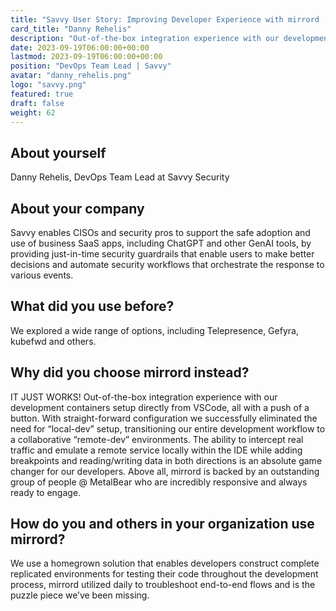 ```yaml
---
title: "Savvy User Story: Improving Developer Experience with mirrord | MetalBear"
card_title: "Danny Rehelis"
description: "Out-of-the-box integration experience with our development containers setup directly from VSCode, all with a push of a button. Read Savvy's use case."
date: 2023-09-19T06:00:00+00:00
lastmod: 2023-09-19T06:00:00+00:00
position: "DevOps Team Lead | Savvy"
avatar: "danny_rehelis.png"
logo: "savvy.png"
featured: true
draft: false
weight: 62
---
```


## About yourself

Danny Rehelis, DevOps Team Lead at Savvy Security

## About your company

Savvy enables CISOs and security pros to support the safe adoption and use of business SaaS apps, including ChatGPT and other GenAI tools, by providing just-in-time security guardrails that enable users to make better decisions and automate security workflows that orchestrate the response to various events.


## What did you use before?

We explored a wide range of options, including Telepresence, Gefyra, kubefwd and others.

## Why did you choose mirrord instead?

IT JUST WORKS! Out-of-the-box integration experience with our development containers setup directly from VSCode, all with a push of a button.
With straight-forward configuration we successfully eliminated the need for “local-dev” setup, transitioning our entire development workflow to a collaborative “remote-dev” environments.
The ability to intercept real traffic and emulate a remote service locally within the IDE while adding breakpoints and reading/writing data in both directions is an absolute game changer for our developers.
Above all, mirrord is backed by an outstanding group of people @ MetalBear who are incredibly responsive and always ready to engage.

## How do you and others in your organization use mirrord?

We use a homegrown solution that enables developers construct complete replicated environments for testing their code throughout the development process, mirrord utilized daily to troubleshoot end-to-end flows and is the puzzle piece we’ve been missing.